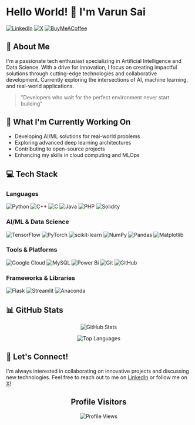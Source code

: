 # Hello World! 👋 I'm Varun Sai

[![LinkedIn](https://img.shields.io/badge/LinkedIn-%230077B5.svg?logo=linkedin&logoColor=white)](https://www.linkedin.com/in/varunsaibandi/)
[![X](https://img.shields.io/badge/X-black.svg?logo=X&logoColor=white)](https://x.com/be_varunsai)
[![BuyMeACoffee](https://img.shields.io/badge/Buy%20Me%20a%20Coffee-ffdd00?style=for-the-badge&logo=buy-me-a-coffee&logoColor=black)](https://buymeacoffee.com/be_varunsai)

## 🚀 About Me
I'm a passionate tech enthusiast specializing in Artificial Intelligence and Data Science. With a drive for innovation, I focus on creating impactful solutions through cutting-edge technologies and collaborative development. Currently exploring the intersections of AI, machine learning, and real-world applications.

> "Developers who wait for the perfect environment never start building" 

## 🎯 What I'm Currently Working On
- Developing AI/ML solutions for real-world problems
- Exploring advanced deep learning architectures
- Contributing to open-source projects
- Enhancing my skills in cloud computing and MLOps

## 💻 Tech Stack

### Languages
![Python](https://img.shields.io/badge/python-3670A0?style=plastic&logo=python&logoColor=ffdd54)
![C++](https://img.shields.io/badge/c++-%2300599C.svg?style=plastic&logo=c%2B%2B&logoColor=white)
![C](https://img.shields.io/badge/c-%2300599C.svg?style=plastic&logo=c&logoColor=white)
![Java](https://img.shields.io/badge/java-%23ED8B00.svg?style=plastic&logo=openjdk&logoColor=white)
![PHP](https://img.shields.io/badge/php-%23777BB4.svg?style=plastic&logo=php&logoColor=white)
![Solidity](https://img.shields.io/badge/Solidity-%23363636.svg?style=plastic&logo=solidity&logoColor=white)

### AI/ML & Data Science
![TensorFlow](https://img.shields.io/badge/TensorFlow-%23FF6F00.svg?style=plastic&logo=TensorFlow&logoColor=white)
![PyTorch](https://img.shields.io/badge/PyTorch-%23EE4C2C.svg?style=plastic&logo=PyTorch&logoColor=white)
![scikit-learn](https://img.shields.io/badge/scikit--learn-%23F7931E.svg?style=plastic&logo=scikit-learn&logoColor=white)
![NumPy](https://img.shields.io/badge/numpy-%23013243.svg?style=plastic&logo=numpy&logoColor=white)
![Pandas](https://img.shields.io/badge/pandas-%23150458.svg?style=plastic&logo=pandas&logoColor=white)
![Matplotlib](https://img.shields.io/badge/Matplotlib-%23ffffff.svg?style=plastic&logo=Matplotlib&logoColor=black)

### Tools & Platforms
![Google Cloud](https://img.shields.io/badge/GoogleCloud-%234285F4.svg?style=plastic&logo=google-cloud&logoColor=white)
![MySQL](https://img.shields.io/badge/mysql-4479A1.svg?style=plastic&logo=mysql&logoColor=white)
![Power Bi](https://img.shields.io/badge/power_bi-F2C811?style=plastic&logo=powerbi&logoColor=black)
![Git](https://img.shields.io/badge/git-%23F05033.svg?style=plastic&logo=git&logoColor=white)
![GitHub](https://img.shields.io/badge/github-%23121011.svg?style=plastic&logo=github&logoColor=white)

### Frameworks & Libraries
![Flask](https://img.shields.io/badge/flask-%23000.svg?style=plastic&logo=flask&logoColor=white)
![Streamlit](https://img.shields.io/badge/Streamlit-%23FE4B4B.svg?style=plastic&logo=streamlit&logoColor=white)
![Anaconda](https://img.shields.io/badge/Anaconda-%2344A833.svg?style=plastic&logo=anaconda&logoColor=white)

## 📊 GitHub Stats

<div align="center">

![GitHub Stats](https://github-readme-stats-sigma-five.vercel.app/api?username=JustVarunsai&theme=dark&hide_border=false&include_all_commits=true&count_private=true&show_icons=true)


![Top Languages](https://github-readme-stats.vercel.app/api/top-langs/?username=JustVarunsai&theme=dark&hide_border=false&include_all_commits=false&count_private=false&layout=compact)

</div>

## 🤝 Let's Connect!
I'm always interested in collaborating on innovative projects and discussing new technologies. Feel free to reach out to me on [LinkedIn](https://www.linkedin.com/in/varunsaibandi/) or follow me on [X](https://x.com/be_varunsai)!


<div align="center">

## Profile Visitors

![Profile Views](https://profile-counter.glitch.me/JustVarunsai/count.svg)

</div>
